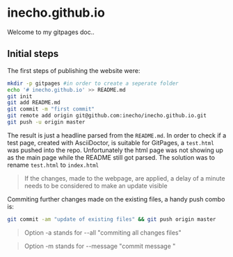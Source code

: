 # inecho.github.io
Welcome to my gitpages doc..
## Initial steps
The first steps of publishing the website were:
```bash
mkdir -p gitpages #in order to create a seperate folder
echo '# inecho.github.io' >> README.md
git init
git add README.md
git commit -m "first commit"
git remote add origin git@github.com:inecho/inecho.github.io.git
git push -u origin master
```
The result is just a headline parsed from the `README.md`.
In order to check if a test page, created with AsciiDoctor, is suitable for GitPages, a `test.html` was pushed into the repo. Unfortunately the html page was not showing up as the main page while the README still got parsed. The solution was to rename `test.html` to `index.html`
> If the changes, made to the webpage, are applied, a delay of a minute needs to be considered to make an update visible

Commiting further changes made on the existing files, a handy push combo is:
```bash
git commit -am "update of existing files" && git push origin master
```
> Option -a stands for --all "commiting all changes files"

> Option -m stands for --message "commit message "
